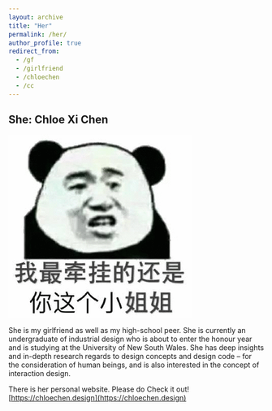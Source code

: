 ```yaml
---
layout: archive
title: "Her"
permalink: /her/
author_profile: true
redirect_from:
  - /gf
  - /girlfriend
  - /chloechen
  - /cc
---
```


## She: Chloe Xi Chen
![her](../images/IMG_2490.GIF)

She is my girlfriend as well as my high-school peer. 
She is currently an undergraduate of industrial design 
who is about to enter the honour year and is studying 
at the University of New South Wales. She has deep 
insights and in-depth research regards to design 
concepts and design code – for the consideration 
of human beings, and is also interested in the concept 
of interaction design.

There is her personal website. Please do Check it out!
[https://chloechen.design](https://chloechen.design)